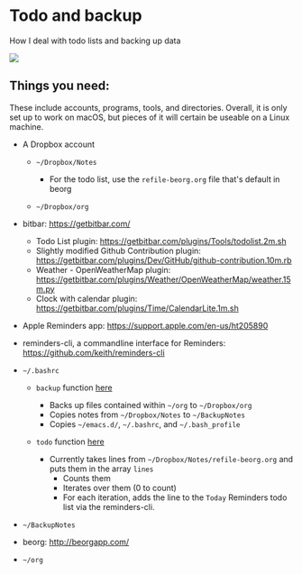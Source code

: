 # Todo and backup

How I deal with todo lists and backing up data

![](https://github.com/sndean/copyImportant/raw/master/example.png)

## Things you need:

These include accounts, programs, tools, and directories. Overall, it is only set up to work on macOS, but pieces of it will certain be useable on a Linux machine.

* A Dropbox account
 
  * `~/Dropbox/Notes`
  
    * For the todo list, use the `refile-beorg.org` file that's default in beorg
  
  * `~/Dropbox/org`

* bitbar: https://getbitbar.com/

  * Todo List plugin: https://getbitbar.com/plugins/Tools/todolist.2m.sh
  * Slightly modified Github Contribution plugin: https://getbitbar.com/plugins/Dev/GitHub/github-contribution.10m.rb
  * Weather - OpenWeatherMap plugin: https://getbitbar.com/plugins/Weather/OpenWeatherMap/weather.15m.py
  * Clock with calendar plugin: https://getbitbar.com/plugins/Time/CalendarLite.1m.sh

* Apple Reminders app:
https://support.apple.com/en-us/ht205890

* reminders-cli, a commandline interface for Reminders:
https://github.com/keith/reminders-cli

* `~/.bashrc`

  * `backup` function [here](/.bashrc)

    * Backs up files contained within `~/org` to `~/Dropbox/org`
    * Copies notes from `~/Dropbox/Notes` to `~/BackupNotes`
    * Copies `~/emacs.d/`, `~/.bashrc`, and `~/.bash_profile`
  
  * `todo` function [here](/.bashrc)

    * Currently takes lines from `~/Dropbox/Notes/refile-beorg.org` and puts them in the array `lines` 
      - Counts them
      - Iterates over them (0 to count)
      - For each iteration, adds the line to the `Today` Reminders todo list via the reminders-cli.

* `~/BackupNotes`

* beorg: http://beorgapp.com/

* `~/org`

